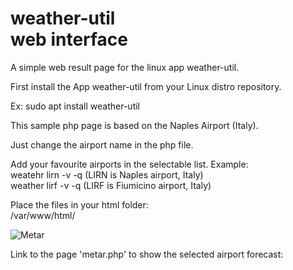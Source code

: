 # weather-util<br>web interface

A simple web result page for the linux app weather-util.

First install the App weather-util from your Linux distro repository.

Ex:
sudo apt install weather-util

This sample php page is based on the Naples Airport (Italy).

Just change the airport name in the php file.

Add your favourite airports in the selectable list.
Example:<br>
weatehr lirn -v -q (LIRN is Naples airport, Italy) <br> weather lirf -v -q (LIRF is Fiumicino airport, Italy)

Place the files in your html folder:<br>
/var/www/html/

![Metar](https://github.com/anthonyborriello/weather-util-web/assets/57049017/2cc26817-ecce-408a-bcc6-48f3cacf11ab)

Link to the page 'metar.php' to show the selected airport forecast:





